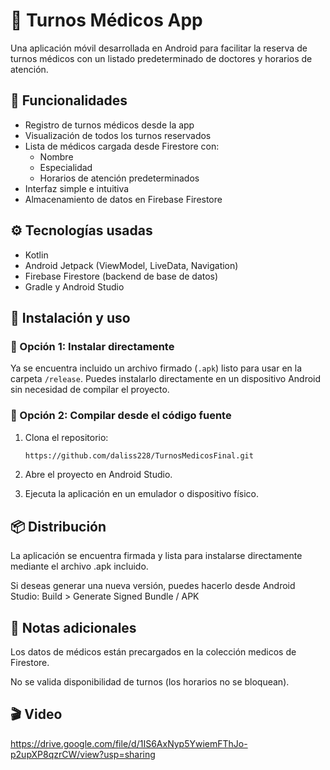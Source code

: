 # 📅 Turnos Médicos App

Una aplicación móvil desarrollada en Android para facilitar la reserva de turnos médicos con un listado predeterminado de doctores y horarios de atención.

## 🧩 Funcionalidades

- Registro de turnos médicos desde la app
- Visualización de todos los turnos reservados
- Lista de médicos cargada desde Firestore con:
    - Nombre
    - Especialidad
    - Horarios de atención predeterminados
- Interfaz simple e intuitiva
- Almacenamiento de datos en Firebase Firestore

## ⚙️ Tecnologías usadas

- Kotlin
- Android Jetpack (ViewModel, LiveData, Navigation)
- Firebase Firestore (backend de base de datos)
- Gradle y Android Studio

## 🚀 Instalación y uso

### 🔹 Opción 1: Instalar directamente

Ya se encuentra incluido un archivo firmado (`.apk`) listo para usar en la carpeta `/release`. Puedes instalarlo directamente en un dispositivo Android sin necesidad de compilar el proyecto.

### 🔹 Opción 2: Compilar desde el código fuente

1. Clona el repositorio:
   ```bash
   https://github.com/daliss228/TurnosMedicosFinal.git
   
2. Abre el proyecto en Android Studio.

3. Ejecuta la aplicación en un emulador o dispositivo físico.

## 📦 Distribución

La aplicación se encuentra firmada y lista para instalarse directamente mediante el archivo .apk incluido.

Si deseas generar una nueva versión, puedes hacerlo desde Android Studio: Build > Generate Signed Bundle / APK

## 📝 Notas adicionales

Los datos de médicos están precargados en la colección medicos de Firestore.

No se valida disponibilidad de turnos (los horarios no se bloquean).

## 🎬 Video

https://drive.google.com/file/d/1IS6AxNyp5YwiemFThJo-p2upXP8qzrCW/view?usp=sharing
